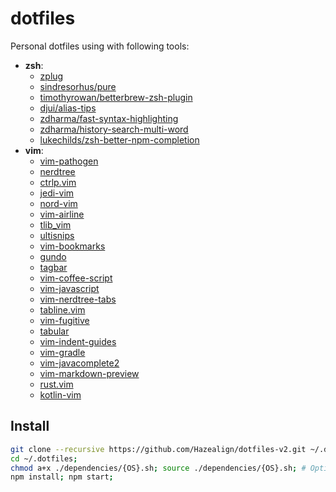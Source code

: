 # dotfiles

Personal dotfiles using with following tools:

- **zsh**: 
  - [zplug](https://github.com/zplug/zplug)
  - [sindresorhus/pure](https://github.com/sindresorhus/pure)
  - [timothyrowan/betterbrew-zsh-plugin](https://github.com/timothyrowan/betterbrew-zsh-plugin) 
  - [djui/alias-tips](https://github.com/djui/alias-tips) 
  - [zdharma/fast-syntax-highlighting](https://github.com/zdharma/fast-syntax-highlighting) 
  - [zdharma/history-search-multi-word](https://github.com/zdharma/history-search-multi-word) 
  - [lukechilds/zsh-better-npm-completion](https://github.com/lukechilds/zsh-better-npm-completion) 
- **vim**: 
  - [vim-pathogen](https://github.com/tpope/vim-pathogen)
  - [nerdtree](https://github.com/scrooloose/nerdtree)
  - [ctrlp.vim](https://github.com/kien/ctrlp.vim)
  - [jedi-vim](https://github.com/davidhalter/jedi-vim)
  - [nord-vim](https://github.com/arcticicestudio/nord-vim)
  - [vim-airline](https://github.com/vim-airline/vim-airline)
  - [tlib_vim](https://github.com/tomtom/tlib_vim)
  - [ultisnips](https://github.com/SirVer/ultisnips)
  - [vim-bookmarks](https://github.com/MattesGroeger/vim-bookmarks)
  - [gundo](https://github.com/sjl/gundo)
  - [tagbar](https://github.com/majutsushi/tagbar)
  - [vim-coffee-script](https://github.com/kchmck/vim-coffee-script)
  - [vim-javascript](https://github.com/pangloss/vim-javascript)
  - [vim-nerdtree-tabs](https://github.com/jistr/vim-nerdtree-tabs)
  - [tabline.vim](https://github.com/mkitt/tabline.vim)
  - [vim-fugitive](https://github.com/tpope/vim-fugitive)
  - [tabular](https://github.com/godlygeek/tabular)
  - [vim-indent-guides](https://github.com/nathanaelkane/vim-indent-guides)
  - [vim-gradle](https://github.com/tfnico/vim-gradle)
  - [vim-javacomplete2](https://github.com/artur-shaik/vim-javacomplete2)
  - [vim-markdown-preview](https://github.com/JamshedVesuna/vim-markdown-preview)
  - [rust.vim](https://github.com/rust-lang/rust.vim)
  - [kotlin-vim](https://github.com/udalov/kotlin-vim)



## Install

```sh
git clone --recursive https://github.com/Hazealign/dotfiles-v2.git ~/.dotfiles
cd ~/.dotfiles;
chmod a+x ./dependencies/{OS}.sh; source ./dependencies/{OS}.sh; # Optional, Put your OS.
npm install; npm start;
```

